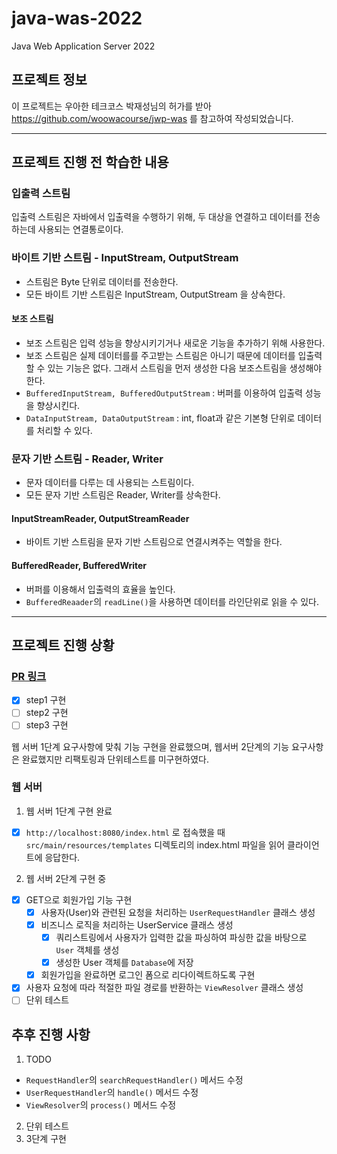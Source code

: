 # java-was-2022
Java Web Application Server 2022


## 프로젝트 정보 

이 프로젝트는 우아한 테크코스 박재성님의 허가를 받아 https://github.com/woowacourse/jwp-was 
를 참고하여 작성되었습니다.

---

## 프로젝트 진행 전 학습한 내용

### 입출력 스트림

입출력 스트림은 자바에서 입출력을 수행하기 위해, 두 대상을 연결하고 데이터를 전송하는데 사용되는 연결통로이다.

### 바이트 기반 스트림 - InputStream, OutputStream

- 스트림은 Byte 단위로 데이터를 전송한다.
- 모든 바이트 기반 스트림은 InputStream, OutputStream 을 상속한다.

#### 보조 스트림
- 보조 스트림은 입력 성능을 향상시키기거나 새로운 기능을 추가하기 위해 사용한다.
- 보조 스트림은 실제 데이터를를 주고받는 스트림은 아니기 때문에 데이터를 입출력할 수 있는 기능은 없다. 그래서 스트림을 먼저 생성한 다음 보조스트림을 생성해야 한다.
- `BufferedInputStream, BufferedOutputStream` : 버퍼를 이용하여 입출력 성능을 향상시킨다.
- `DataInputStream, DataOutputStream` : int, float과 같은 기본형 단위로 데이터를 처리할 수 있다.

### 문자 기반 스트림 - Reader, Writer
- 문자 데이터를 다루는 데 사용되는 스트림이다.
- 모든 문자 기반 스트림은 Reader, Writer를 상속한다.

#### InputStreamReader, OutputStreamReader
- 바이트 기반 스트림을 문자 기반 스트림으로 연결시켜주는 역할을 한다.

#### BufferedReader, BufferedWriter
- 버퍼를 이용해서 입출력의 효율을 높인다.
- `BufferedReaader`의 `readLine()`을 사용하면 데이터를 라인단위로 읽을 수 있다.

---
## 프로젝트 진행 상황
### [PR 링크](https://github.com/softeerbootcamp/be-java-web-server/pull/14)
- [x] step1 구현
- [ ] step2 구현
- [ ] step3 구현

웹 서버 1단계 요구사항에 맞춰 기능 구현을 완료했으며, 웹서버 2단계의 기능 요구사항은 완료했지만 리팩토링과 단위테스트를 미구현하였다.

### 웹 서버
1. 웹 서버 1단계 구현 완료
- [x] `http://localhost:8080/index.html` 로 접속했을 때 `src/main/resources/templates` 디렉토리의 index.html 파일을 읽어 클라이언트에 응답한다.
2. 웹 서버 2단계 구현 중
- [x] GET으로 회원가입 기능 구현
    - [x] 사용자(User)와 관련된 요청을 처리하는 `UserRequestHandler` 클래스 생성
    - [x] 비즈니스 로직을 처리하는 UserService 클래스 생성
        - [x] 쿼리스트링에서 사용자가 입력한 값을 파싱하여 파싱한 값을 바탕으로 `User` 객체를 생성
        - [x] 생성한 User 객체를 `Database`에 저장
    - [x] 회원가입을 완료하면 로그인 폼으로 리다이렉트하도록 구현
- [x] 사용자 요청에 따라 적절한 파일 경로를 반환하는 `ViewResolver` 클래스 생성
- [ ] 단위 테스트

## 추후 진행 사항
1. TODO
- `RequestHandler`의 `searchRequestHandler()` 메서드 수정
- `UserRequestHandler`의 `handle()` 메서드 수정
- `ViewResolver`의 `process()` 메서드 수정
2. 단위 테스트
3. 3단계 구현
